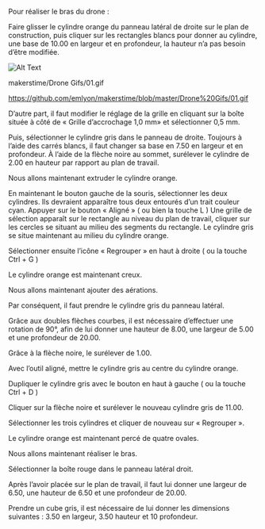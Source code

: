 Pour réaliser le bras du drone :

Faire glisser le cylindre orange du panneau latéral de droite sur le plan de construction, 
puis cliquer sur les rectangles blancs pour donner au cylindre, une base de 10.00 en largeur et en profondeur, la hauteur n’a pas besoin d’être modifiée.

![Alt Text](https://github.com/emlyon/makerstime/blob/master/Drone%20Gifs/01.gif)

makerstime/Drone Gifs/01.gif

https://github.com/emlyon/makerstime/blob/master/Drone%20Gifs/01.gif

D’autre part, il faut modifier le réglage de la grille en cliquant sur la boîte située à côté de 
« Grille d’accrochage 1,0 mm» et sélectionner 0,5 mm.

Puis, sélectionner le cylindre gris dans le panneau de droite.
Toujours à l’aide des carrés blancs, il faut changer sa base en 7.50 en largeur et en profondeur.
À l’aide de la flèche noire au sommet, surélever le cylindre de 2.00 en hauteur par rapport au plan de travail.


Nous allons maintenant extruder le cylindre orange.

En maintenant le bouton gauche de la souris, sélectionner les deux cylindres.
Ils devraient apparaître tous deux entourés d’un trait couleur cyan. 
Appuyer sur le bouton « Aligné » ( ou bien la touche L )
Une grille de sélection apparaît sur le rectangle au niveau du plan de travail, cliquer sur les cercles se situant au milieu des segments du rectangle.
Le cylindre gris se situe maintenant au milieu du cylindre orange.

Sélectionner ensuite l’icône « Regrouper » en haut à droite ( ou la touche Ctrl + G )

Le cylindre orange est maintenant creux.


Nous allons maintenant ajouter des aérations.

Par conséquent, il faut prendre le cylindre gris du panneau latéral.

Grâce aux doubles flèches courbes, il est nécessaire d’effectuer une rotation de 90°, 
afin de lui donner une hauteur de 8.00, une largeur de 5.00 et une profondeur de 20.00.

Grâce à la flèche noire, le surélever de 1.00.

Avec l’outil aligné, mettre le cylindre gris au centre du cylindre orange.

Dupliquer le cylindre gris avec le bouton en haut à gauche ( ou la touche Ctrl + D )

Cliquer sur la flèche noire et surélever le nouveau cylindre gris de 11.00.

Sélectionner les trois cylindres et cliquer de nouveau sur « Regrouper ».

Le cylindre orange est maintenant percé de quatre ovales.


Nous allons maintenant réaliser le bras.

Sélectionner la boîte rouge dans le panneau latéral droit.

Après l’avoir placée sur le plan de travail, il faut lui donner une largeur de 6.50, une hauteur de 6.50 et une profondeur de 20.00.

Prendre un cube gris, il est nécessaire de lui donner les dimensions suivantes : 
3.50 en largeur, 3.50 hauteur et 10 profondeur. 
